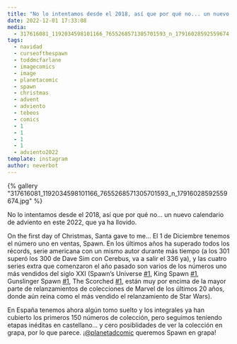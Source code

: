 ```yaml
---
title: "No lo intentamos desde el 2018, así que por qué no... un nuevo calendario de adviento en este 2022, que ya ha llovido"
date: 2022-12-01 17:33:08
media: 
  - 317616081_1192034598101166_7655268571305701593_n_17916028592559674.jpg
tags: 
  - navidad
  - curseofthespawn
  - toddmcfarlane
  - imagecomics
  - image
  - planetacomic
  - spawn
  - christmas
  - advent
  - adviento
  - tebeos
  - comics
  - 1
  - 1
  - 1
  - 1
  - adviento2022
template: instagram
author: neverbot
---
```


{% gallery "317616081_1192034598101166_7655268571305701593_n_17916028592559674.jpg" %}

No lo intentamos desde el 2018, así que por qué no... un nuevo calendario de adviento en este 2022, que ya ha llovido.

On the first day of Christmas, Santa gave to me... El 1 de Diciembre tenemos el número uno en ventas, Spawn. En los últimos años ha superado todos los récords, serie americana con un mismo autor durante más tiempo (a los 301 superó los 300 de Dave Sim con Cerebus, va a salir el 336 ya), y las cuatro series extra que comenzaron el año pasado son varios de los números uno más vendidos del siglo XXI (Spawn’s Universe [#1](/tags/1), King Spawn [#1](/tags/1), Gunslinger Spawn [#1](/tags/1), The Scorched [#1](/tags/1), están muy por encima de la mayor parte de relanzamientos de colecciones de Marvel de los últimos 20 años, donde aún reina como el más vendido el relanzamiento de Star Wars).

En España tenemos ahora algún tomo suelto y los integrales ya han cubierto los primeros 150 números de colección, pero seguimos teniendo etapas inéditas en castellano... y cero posiblidades de ver la colección en grapa, por lo que parece. ¡[@planetadcomic](https://instagram.com/planetadcomic) queremos Spawn en grapa!
